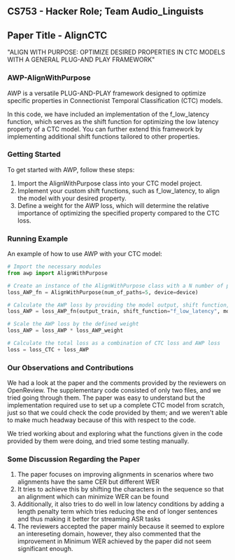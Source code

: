 ## CS753 - Hacker Role; Team Audio_Linguists

## Paper Title - AlignCTC

"ALIGN WITH PURPOSE: OPTIMIZE DESIRED PROPERTIES IN CTC MODELS WITH A GENERAL PLUG-AND PLAY FRAMEWORK" 

### AWP-AlignWithPurpose

AWP is a versatile PLUG-AND-PLAY framework designed to optimize specific properties in Connectionist Temporal Classification (CTC) models.

In this code, we have included an implementation of the f_low_latency function, which serves as the shift function for optimizing the low latency property of a CTC model. You can further extend this framework by implementing additional shift functions tailored to other properties.

### Getting Started
To get started with AWP, follow these steps:
1. Import the AlignWithPurpose class into your CTC model project.
2. Implement your custom shift functions, such as f_low_latency, to align the model with your desired property.
3. Define a weight for the AWP loss, which will determine the relative importance of optimizing the specified property compared to the CTC loss.

### Running Example
An example of how to use AWP with your CTC model:
```python
# Import the necessary modules
from awp import AlignWithPurpose

# Create an instance of the AlignWithPurpose class with a N number of paths to sample. 
loss_AWP_fn = AlignWithPurpose(num_of_paths=5, device=device)

# Calculate the AWP loss by providing the model output, shift function, and model prediction length
loss_AWP = loss_AWP_fn(output_train, shift_function="f_low_latency", model_pred_length=model_pred_time_length)

# Scale the AWP loss by the defined weight
loss_AWP = loss_AWP * loss_AWP_weight

# Calculate the total loss as a combination of CTC loss and AWP loss
loss = loss_CTC + loss_AWP
```


### Our Observations and Contributions
We had a look at the paper and the comments provided by the reviewers on OpenReview. The supplementary code consisted of only two files, and we tried going through them. 
The paper was easy to understand but the implementation required use to set up a complete CTC model from scratch, just so that we could check the code provided by them; and we weren't able to make much headway because of this with respect to the code. 

We tried working about and exploring what the functions given in the code provided by them were doing, and tried some testing manually. 

### Some Discussion Regarding the Paper
1. The paper focuses on improving alignments in scenarios where two alignments have the same CER but different WER
2. It tries to achieve this by shifting the characters in the sequence so that an alignment which can minimize WER can be found
3. Additionally, it also tries to do well in low latency conditions by adding a length penalty term which tries reducing the end of longer sentences and thus making it better for streaming ASR tasks
4. The reviewers accepted the paper mainly because it seemed to explore an intereseting domain, however, they also commented that the improvement in Minimum WER achieved by the paper did not seem significant enough. 

